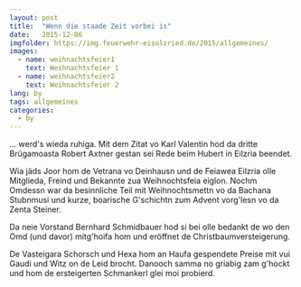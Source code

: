 ```yaml
---
layout: post
title:  "Wenn die staade Zeit vorbei is"
date:   2015-12-06
imgfolder: https://img.feuerwehr-eisolzried.de/2015/allgemeines/
images:
  - name: weihnachtsfeier1
    text: Weihnachtsfeier 1
  - name: weihnachtsfeier2
    text: Weihnachtsfeier 2
lang: by
tags: allgemeines
categories:
  - by
---
```

... werd's wieda ruhiga. Mit dem Zitat vo Karl Valentin hod da dritte Brügamoasta Robert Axtner gestan sei Rede beim Hubert in Eilzria beendet.

Wia jäds Joor hom de Vetrana vo Deinhausn und de Feiawea Eilzria olle Mitglieda, Freind und Bekannte zua Weihnochtsfeia eiglon. Nochm Omdessn war da besinnliche Teil mit Weihnochtsmettn vo da Bachana Stubnmusi und kurze, boarische G'schichtn zum Advent vorg'lesn vo da Zenta Steiner.

Da neie Vorstand Bernhard Schmidbauer hod si bei olle bedankt de wo den Omd (und davor) mitg'hoifa hom und eröffnet de Christbaumversteigerung.

De Vasteigara Schorsch und Hexa hom an Haufa gespendete Preise mit vui Gaudi und Witz on de Leid brocht. Danooch samma no griabig zam g'hockt und hom de ersteigerten Schmankerl glei moi probierd.
